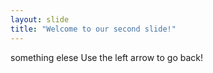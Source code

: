 ```yaml
---
layout: slide
title: "Welcome to our second slide!"
---
```

something elese
Use the left arrow to go back!
